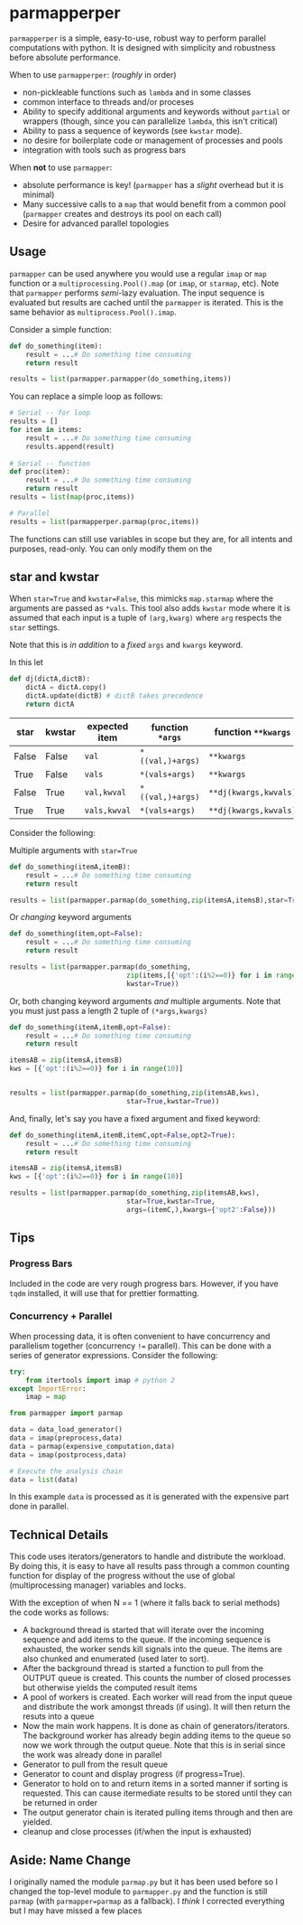 # parmapperper

`parmapperper` is a simple, easy-to-use, robust way to perform parallel computations with python. It is designed with simplicity and robustness before absolute performance.

When to use `parmapperper`: (*roughly* in order)

* non-pickleable functions such as `lambda` and in some classes
* common interface to threads and/or proceses
* Ability to specify additional arguments and keywords without `partial` or wrappers (though, since you can parallelize `lambda`, this isn't critical)
* Ability to pass a sequence of keywords (see `kwstar` mode). 
* no desire for boilerplate code or management of processes and pools
* integration with tools such as progress bars

When **not** to use `parmapper`:

* absolute performance is key! (`parmapper` has a *slight* overhead but it is minimal)
* Many successive calls to a `map` that would benefit from a common pool (`parmapper` creates and destroys its pool on each call)
* Desire for advanced parallel topologies

## Usage

`parmapper` can be used anywhere you would use a regular `imap` or `map` function or a `multiprocessing.Pool().map` (or `imap`, or `starmap`, etc). Note that `parmapper` performs *semi*-lazy evaluation. The input sequence is evaluated but results are cached until the `parmapper` is iterated. This is the same behavior as `multiprocess.Pool().imap`.

Consider a simple function:

```python
def do_something(item):
    result = ...# Do something time consuming
    return result

results = list(parmapper.parmapper(do_something,items))
```

You can replace a simple loop as follows:

```python
# Serial -- for loop
results = []
for item in items:
    result = ...# Do something time consuming
    results.append(result)
    
# Serial -- function
def proc(item):
    result = ...# Do something time consuming
    return result
results = list(map(proc,items))

# Parallel
results = list(parmapperper.parmap(proc,items))
```

The functions can still use variables in scope but they are, for all intents and purposes, read-only. You can only modify them on the


## star and kwstar

When `star=True` and `kwstar=False`, this mimicks `map.starmap` where the arguments are passed as `*vals`. This tool also adds `kwstar` mode where it is assumed that each input is a tuple of `(arg,kwarg)` where `arg` respects the `star` settings.

Note that this is *in addition* to a *fixed* `args` and `kwargs` keyword.

In this let
```python
def dj(dictA,dictB):
    dictA = dictA.copy()
    dictA.update(dictB) # dictB takes precedence
    return dictA
```

| star  | kwstar | expected item | function `*args` | function `**kwargs`   |
|-------|--------|---------------|------------------|-----------------------|
| False | False  | `val`         | `*((val,)+args)` | `**kwargs`            |
| True  | False  | `vals`        | `*(vals+args)`   | `**kwargs`            |
| False | True   | `val,kwval`   | `*((val,)+args)` | `**dj(kwargs,kwvals)` |
| True  | True   | `vals,kwval`  | `*(vals+args)`   | `**dj(kwargs,kwvals)` |

Consider the following:

Multiple arguments with `star=True`

```python
def do_something(itemA,itemB):
    result = ...# Do something time consuming
    return result

results = list(parmapper.parmap(do_something,zip(itemsA,itemsB),star=True))
```

Or *changing* keyword arguments

```python
def do_something(item,opt=False):
    result = ...# Do something time consuming
    return result

results = list(parmapper.parmap(do_something,
                             zip(items,[{'opt':(i%2==0)} for i in range(10)]),
                             kwstar=True))
```

Or, both changing keyword arguments *and* multiple arguments. Note that you must just pass a length 2 tuple of `(*args,kwargs)`

```python
def do_something(itemA,itemB,opt=False):
    result = ...# Do something time consuming
    return result

itemsAB = zip(itemsA,itemsB)
kws = [{'opt':(i%2==0)} for i in range(10)]


results = list(parmapper.parmap(do_something,zip(itemsAB,kws),
                             star=True,kwstar=True))
```

And, finally, let's say you have a fixed argument and fixed keyword:

```python
def do_something(itemA,itemB,itemC,opt=False,opt2=True):
    result = ...# Do something time consuming
    return result

itemsAB = zip(itemsA,itemsB)
kws = [{'opt':(i%2==0)} for i in range(10)]

results = list(parmapper.parmap(do_something,zip(itemsAB,kws),
                             star=True,kwstar=True,
                             args=(itemC,),kwargs={'opt2':False}))
```

## Tips

### Progress Bars

Included in the code are very rough progress bars. However, if you have `tqdm` installed, it will use that for prettier formatting.

### Concurrency + Parallel

When processing data, it is often convenient to have concurrency and parallelism together (concurrency `!=` parallel). This can be done with a series of generator expressions. Consider the following:

```python
try:
    from itertools import imap # python 2
except ImportError:
    imap = map

from parmapper import parmap

data = data_load_generator() 
data = imap(preprocess,data)
data = parmap(expensive_computation,data)
data = imap(postprocess,data)

# Execute the analysis chain
data = list(data)
```

In this example `data` is processed as it is generated with the expensive part done in parallel.

## Technical Details

This code uses iterators/generators to handle and distribute the workload. By doing this, it is easy to have all results pass through a common counting function for display of the progress without the use of global (multiprocessing manager) variables and locks.

With the exception of when N == 1 (where it falls back to serial methods) the code works as follows:

- A background thread is started that will iterate over the incoming sequence and add items to the queue. If the incoming sequence is exhausted, the worker sends kill signals into the queue. The items are also chunked and enumerated (used later to sort). 
- After the background thread is started a function to pull from the OUTPUT queue is created. This counts the number of closed processes but otherwise yields the computed result items 
- A pool of workers is created. Each worker will read from the input queue and distribute the work amongst threads (if using). It will then return the resuts into a queue 
- Now the main work happens. It is done as chain of generators/iterators. The background worker has already begin adding items to the queue so now we work through the output queue. Note that this is in serial since the work was already done in parallel 
- Generator to pull from the result queue 
- Generator to count and display progress (if progress=True). 
- Generator to hold on to and return items in a sorted manner if sorting is requested. This can cause itermediate results to be stored until they can be returned in order 
- The output generator chain is iterated pulling items through and then are yielded. 
- cleanup and close processes (if/when the input is exhausted)

## Aside: Name Change

I originally named the module `parmap.py` but it has been used before so I changed the top-level module to `parmapper.py` and the function is still `parmap` (with `parmapper=parmap` as a fallback). I *think* I corrected everything but I may have missed a few places
